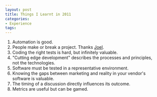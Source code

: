 ```yaml
---
layout: post
title: Things I Learnt in 2011
categories:
- Experience
tags: 
---
```


  1. Automation is good.
  2. People make or break a project. Thanks [Joel](http://www.joelonsoftware.com/articles/GuerrillaInterviewing3.html).
  3. Coding the right tests is hard, but infinitely valuable.
  4. "Cutting edge development" describes the processes and principles, not the technologies.
  5. Software must be tested in a representative environment.
  6. Knowing the gaps between marketing and reality in your vendor's software is valuable.
  7. The timing of a discussion directly influences its outcome.
  8. Metrics are useful but can be gamed.

